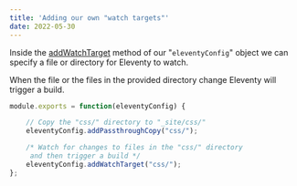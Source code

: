 ```yaml
---
title: 'Adding our own "watch targets"'
date: 2022-05-30
---
```


Inside the [addWatchTarget](https://www.11ty.dev/docs/watch-serve/#add-your-own-watch-targets) method of our "`eleventyConfig`" object we can specify a file or directory for Eleventy to watch.

When the file or the files in the provided directory change Eleventy will trigger a build.


```js
module.exports = function(eleventyConfig) {

    // Copy the "css/" directory to "_site/css/"
    eleventyConfig.addPassthroughCopy("css/");

    /* Watch for changes to files in the "css/" directory 
     and then trigger a build */
    eleventyConfig.addWatchTarget("css/");
};
```